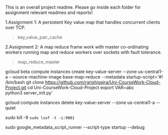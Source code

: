 This is an overall project readme.
Please go inside each folder for assignment relevant readmes and reports!

1.Assignment 1: A persistent Key value map that handles concurrent clients over TCP.
> key_value_pair_cache

2.Assignment 2: A map reduce frame work with master co-ordinating workers running map and reduce workers over sockets with fault tolerance.
> map_reduce_master


gcloud beta compute instances create key-value-server  --zone us-central1-a --source-machine-image base-map-reduce --metadata startup-script='#! /bin/bash
git clone https://github.com/rgrishigajra/Uni-CourseWork-Cloud-Project.git
cd Uni-CourseWork-Cloud-Project
export VAR=abc  
python3 server_init.py'

gcloud compute instances delete key-value-server --zone us-central1-a --quiet

sudo kill -9 `sudo lsof -t -i:9001`

sudo google_metadata_script_runner --script-type startup --debug

